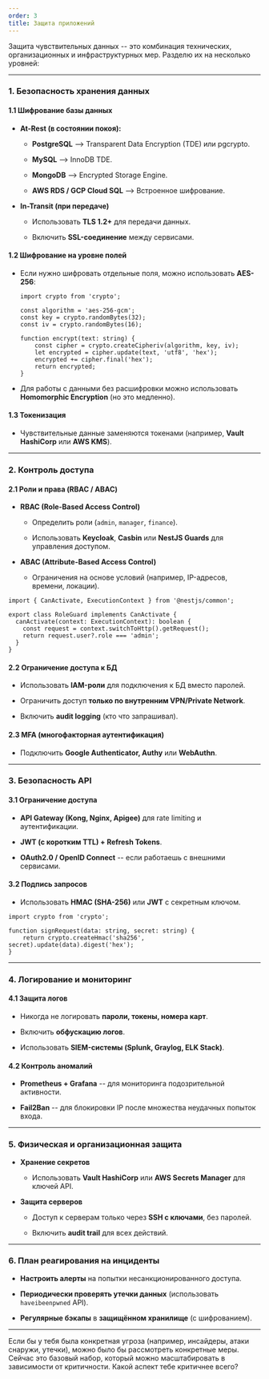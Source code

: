 ```yaml
---
order: 3
title: Защита приложений
---
```


Защита чувствительных данных -- это комбинация технических, организационных и инфраструктурных мер. Разделю их на несколько уровней:

---

### **1\. Безопасность хранения данных**

#### **1\.1 Шифрование базы данных**

-  **At-Rest (в состоянии покоя):**

   -  **PostgreSQL** --> Transparent Data Encryption (TDE) или pgcrypto.

   -  **MySQL** --> InnoDB TDE.

   -  **MongoDB** --> Encrypted Storage Engine.

   -  **AWS RDS / GCP Cloud SQL** --> Встроенное шифрование.

-  **In-Transit (при передаче)**

   -  Использовать **TLS 1.2+** для передачи данных.

   -  Включить **SSL-соединение** между сервисами.

#### **1\.2 Шифрование на уровне полей**

-  Если нужно шифровать отдельные поля, можно использовать **AES-256**:

   ```
   import crypto from 'crypto';
   
   const algorithm = 'aes-256-gcm';
   const key = crypto.randomBytes(32);
   const iv = crypto.randomBytes(16);
   
   function encrypt(text: string) {
       const cipher = crypto.createCipheriv(algorithm, key, iv);
       let encrypted = cipher.update(text, 'utf8', 'hex');
       encrypted += cipher.final('hex');
       return encrypted;
   }
   
   ```

-  Для работы с данными без расшифровки можно использовать **Homomorphic Encryption** (но это медленно).

#### **1\.3 Токенизация**

-  Чувствительные данные заменяются токенами (например, **Vault HashiCorp** или **AWS KMS**).

---

### **2\. Контроль доступа**

#### **2\.1 Роли и права (RBAC / ABAC)**

-  **RBAC (Role-Based Access Control)**

   -  Определить роли (`admin`, `manager`, `finance`).

   -  Использовать **Keycloak**, **Casbin** или **NestJS Guards** для управления доступом.

-  **ABAC (Attribute-Based Access Control)**

   -  Ограничения на основе условий (например, IP-адресов, времени, локации).

```
import { CanActivate, ExecutionContext } from '@nestjs/common';

export class RoleGuard implements CanActivate {
  canActivate(context: ExecutionContext): boolean {
    const request = context.switchToHttp().getRequest();
    return request.user?.role === 'admin';
  }
}
```

#### **2\.2 Ограничение доступа к БД**

-  Использовать **IAM-роли** для подключения к БД вместо паролей.

-  Ограничить доступ **только по внутренним VPN/Private Network**.

-  Включить **audit logging** (кто что запрашивал).

#### **2\.3 MFA (многофакторная аутентификация)**

-  Подключить **Google Authenticator, Authy** или **WebAuthn**.

---

### **3\. Безопасность API**

#### **3\.1 Ограничение доступа**

-  **API Gateway (Kong, Nginx, Apigee)** для rate limiting и аутентификации.

-  **JWT (с коротким TTL) + Refresh Tokens**.

-  **OAuth2.0 / OpenID Connect** -- если работаешь с внешними сервисами.

#### **3\.2 Подпись запросов**

-  Использовать **HMAC (SHA-256)** или **JWT** с секретным ключом.

```
import crypto from 'crypto';

function signRequest(data: string, secret: string) {
    return crypto.createHmac('sha256', secret).update(data).digest('hex');
}
```

---

### **4\. Логирование и мониторинг**

#### **4\.1 Защита логов**

-  Никогда не логировать **пароли, токены, номера карт**.

-  Включить **обфускацию логов**.

-  Использовать **SIEM-системы (Splunk, Graylog, ELK Stack)**.

#### **4\.2 Контроль аномалий**

-  **Prometheus + Grafana** -- для мониторинга подозрительной активности.

-  **Fail2Ban** -- для блокировки IP после множества неудачных попыток входа.

---

### **5\. Физическая и организационная защита**

-  **Хранение секретов**

   -  Использовать **Vault HashiCorp** или **AWS Secrets Manager** для ключей API.

-  **Защита серверов**

   -  Доступ к серверам только через **SSH с ключами**, без паролей.

   -  Включить **audit trail** для всех действий.

---

### **6\. План реагирования на инциденты**

-  **Настроить алерты** на попытки несанкционированного доступа.

-  **Периодически проверять утечки данных** (использовать `haveibeenpwned` API).

-  **Регулярные бэкапы** в **защищённом хранилище** (с шифрованием).

---

Если бы у тебя была конкретная угроза (например, инсайдеры, атаки снаружи, утечки), можно было бы рассмотреть конкретные меры. Сейчас это базовый набор, который можно масштабировать в зависимости от критичности. Какой аспект тебе критичнее всего?
